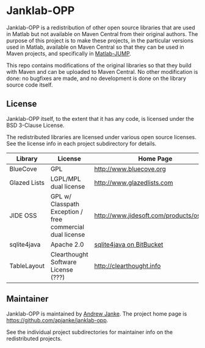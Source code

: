 # Janklab-OPP

Janklab-OPP is a redistribution of other open source libraries that are used in Matlab but not available on Maven Central from their original authors. The purpose of this project is to make these projects, in the particular versions used in Matlab, available on Maven Central so that they can be used in Maven projects, and specifically in [Matlab-JUMP](https://github.com/apjanke/matlab-jump).

This repo contains modifications of the original libraries so that they build with Maven and can be uploaded to Maven Central. No other modification is done: no bugfixes are made, and no development is done on the library source code itself.

## License

Janklab-OPP itself, to the extent that it has any code, is licensed under the BSD 3-Clause License.

The redistributed libraries are licensed under various open source licenses. See the license info in each project subdirectory for details.

| Library | License | Home Page | Comments |
| ------- | ------- | --------- | -------- |
| BlueCove | GPL | <http://www.bluecove.org> | |
| Glazed Lists | LGPL/MPL dual license | <http://www.glazedlists.com> | |
| JIDE OSS | GPL w/ Classpath Exception / free commercial dual license | <http://www.jidesoft.com/products/oss.htm> | |
| sqlite4java | Apache 2.0 | [sqlite4java on BitBucket](https://bitbucket.org/almworks/sqlite4java) | |
| TableLayout | Clearthought Software License (???) | <http://clearthought.info> | See notes in its dir for details |

## Maintainer

Janklab-OPP is maintained by [Andrew Janke](https://apjanke.net). The project home page is <https://github.com/apjanke/janklab-opp>.

See the individual project subdirectories for maintainer info on the redistributed projects.

